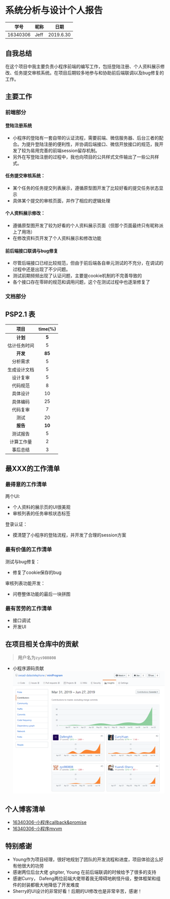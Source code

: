 # 系统分析与设计个人报告

| 学号     | 昵称   | 日期      |
| -------- | ------ | --------- |
| 16340306 | Jeff | 2019.6.30 |

## 自我总结

在这个项目中我主要负责小程序前端的编写工作，包括登陆注册、个人资料展示修改、任务提交审核系统。在项目后期较多地参与和协助前后端联调以及bug修复的工作。

## 主要工作

### 前端部分

#### 登陆注册系统

- 小程序的登陆有一套自带的认证流程，需要前端、微信服务器、后台三者的配合。为提升登陆注册的便利性，并协调后端接口、微信开放接口的规范，我开发了较为易用完善的前端session留存机制。
- 另外在写登陆注册的过程中，我也向项目的公共样式文件输出了一些公共样式。

#### 任务提交审核系统：

- 某个任务的任务提交列表展示，遵循原型图开发了比较好看的提交任务状态显示
- 具体某个提交的审核页面，并作了相应的逻辑处理

#### 个人资料展示修改：

- 遵循原型图开发了较为好看的个人资料展示页面（但那个页面最终只有昵称派上了用场）
- 在修改资料页开发了个人资料展示和修改功能

#### 前后端接口联调与bug修复

- 尽管后端接口已经比较规范，但由于前后端各自单元测试的不充分，在调试的过程中还是出现了不少问题。
- 测试前期频频出现了认证问题，主要是cookie机制的不完善导致的
- 各个接口存在零碎的规范和调用问题，这个在测试过程中也逐渐修复了

### 文档部分

## PSP2.1 表

|     项目     | time(%) |
| :----------: | :-----: |
|   **计划**   |  **5**  |
| 估计任务时间 |    5    |
|   **开发**   | **85**  |
|   分析需求   |    5    |
| 生成设计文档 |   5    |
|   设计复审   |    5    |
|   代码规范   |    8    |
|   具体设计   |   10    |
|   具体编码   |   25    |
|   代码复审   |    7    |
|     测试     |   20    |
|   **报告**   | **10**  |
|   测试报告   |    5    |
|  计算工作量  |    2    |
|   事后总结   |    3    |

## 最XXX的工作清单

### 最得意的工作清单

两个UI:
- 个人资料的展示页的UI很美观
- 审核列表的任务审核状态标签

登录认证：
- 摸清楚了小程序的登陆流程，并开发了合理的session方案

### 最有价值的工作清单

测试与bug修复：
- 修复了cookie保存的bug

审核列表功能开发：
- 问卷整体功能的最后一块拼图

### 最有苦劳的工作清单

- 接口调试
- 开发UI

## 在项目相关仓库中的贡献

> 用户名为`zys980808`

- 小程序源码贡献
![小程序源码贡献](../images/weApp-contribution.PNG)

## 个人博客清单

- [16340306-小程序callback&promise](https://www.jianshu.com/p/61ec20d5be1e)
- [16340306-小程序mvvm](https://www.jianshu.com/p/c1b32c02be09)

## 特别感谢

- Young作为项目经理，很好地规划了团队的开发流程和进度，项目体验这么好有他很大的功劳
- 感谢两位后台大佬 gitgiter, Young 在前后端联调的时候给予了很多的支持
- 感谢Curry， Dafeng两位前端大佬带着我无障碍地刷怪升级，整体框架和组件的封装都极大地降低了开发难度
- Sherry的UI设计的非常好看！后期的UI修改也是非常辛苦，感谢！